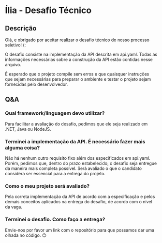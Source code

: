 # Ília - Desafio Técnico

## Descrição
Olá, e obrigado por aceitar realizar o desafio técnico do nosso processo seletivo! (:

O desafio consiste na implementação da API descrita em api.yaml. Todas as informações necessárias sobre a construção da API estão contidas nesse arquivo.

É esperado que o projeto compile sem erros e que quaisquer instruções que sejam necessárias para preparar o ambiente e testar o projeto sejam fornecidas pelo desenvolvedor.

## Q&A
### Qual framework/linguagem devo utilizar?
Para facilitar a avaliação do desafio, pedimos que ele seja realizado em .NET, Java ou NodeJS.

### Terminei a implementação da API. É necessário fazer mais alguma coisa?
Não há nenhum outro requisito fixo além dos especificados em api.yaml. Porém, pedimos que, dentro do prazo estabelecido, o desafio seja entregue da maneira mais completa possível. Será avaliado o que o candidato considera ser essencial para a entrega do projeto.

### Como o meu projeto será avaliado?
Pela correta implementação da API de acordo com a especificação e pelos demais conceitos aplicados na entrega do desafio, de acordo com o nível da vaga.

### Terminei o desafio. Como faço a entrega?
Envie-nos por favor um link com o repositório para que possamos dar uma olhada no código. 😉
